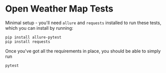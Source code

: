 # Open Weather Map Tests
Minimal setup - you'll need `allure` and `requests` installed to run these tests, which you can install by running:

```
pip install allure-pytest
pip install requests
```

Once you've got all the requirements in place, you should be able to simply run

```
pytest
```
